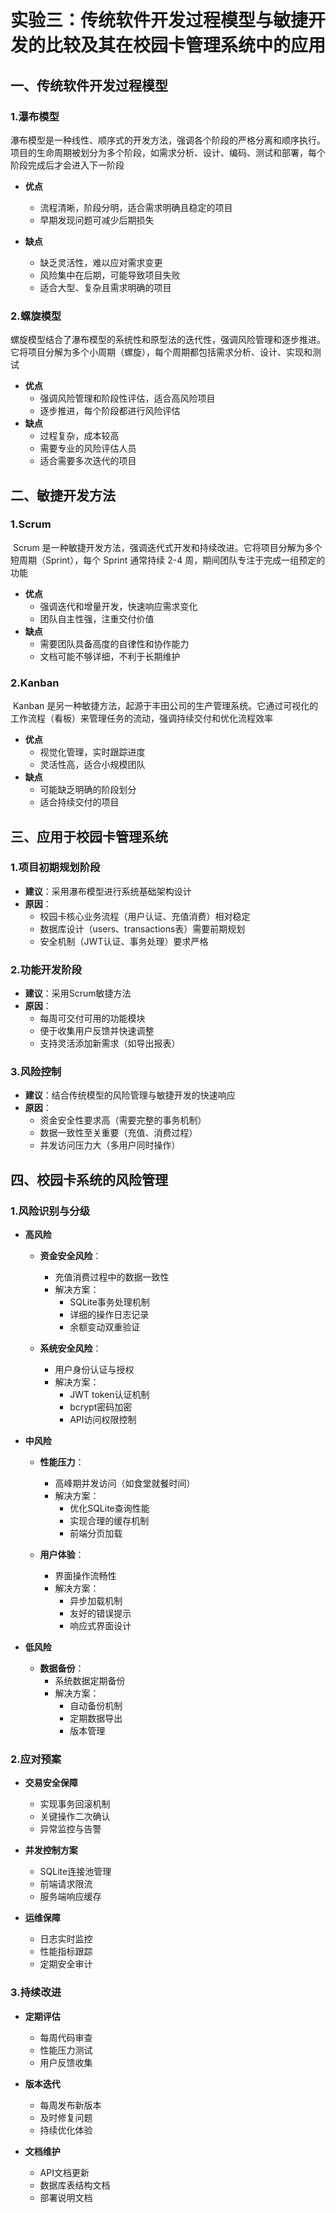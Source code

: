 # 实验三：传统软件开发过程模型与敏捷开发的比较及其在校园卡管理系统中的应用

## 一、传统软件开发过程模型

### 1.瀑布模型

​	瀑布模型是一种线性、顺序式的开发方法，强调各个阶段的严格分离和顺序执行。项目的生命周期被划分为多个阶段，如需求分析、设计、编码、测试和部署，每个阶段完成后才会进入下一阶段

 - **优点**
   - 流程清晰，阶段分明，适合需求明确且稳定的项目
   - 早期发现问题可减少后期损失

 - **缺点**
   - 缺乏灵活性，难以应对需求变更
   - 风险集中在后期，可能导致项目失败
   - 适合大型、复杂且需求明确的项目

### 2.螺旋模型

​	螺旋模型结合了瀑布模型的系统性和原型法的迭代性，强调风险管理和逐步推进。它将项目分解为多个小周期（螺旋），每个周期都包括需求分析、设计、实现和测试

- **优点**
  - 强调风险管理和阶段性评估，适合高风险项目
  - 逐步推进，每个阶段都进行风险评估
- **缺点**
  - 过程复杂，成本较高
  - 需要专业的风险评估人员
  - 适合需要多次迭代的项目

## 二、敏捷开发方法

### 1.Scrum

​	Scrum 是一种敏捷开发方法，强调迭代式开发和持续改进。它将项目分解为多个短周期（Sprint），每个 Sprint 通常持续 2-4 周，期间团队专注于完成一组预定的功能

- **优点**
  - 强调迭代和增量开发，快速响应需求变化
  - 团队自主性强，注重交付价值
- **缺点**
  - 需要团队具备高度的自律性和协作能力
  - 文档可能不够详细，不利于长期维护

### 2.Kanban

​	Kanban 是另一种敏捷方法，起源于丰田公司的生产管理系统。它通过可视化的工作流程（看板）来管理任务的流动，强调持续交付和优化流程效率

- **优点**
  - 视觉化管理，实时跟踪进度
  - 灵活性高，适合小规模团队
- **缺点**
  - 可能缺乏明确的阶段划分
  - 适合持续交付的项目

## 三、应用于校园卡管理系统

### 1.项目初期规划阶段
- **建议**：采用瀑布模型进行系统基础架构设计
- **原因**：
  - 校园卡核心业务流程（用户认证、充值消费）相对稳定
  - 数据库设计（users、transactions表）需要前期规划
  - 安全机制（JWT认证、事务处理）要求严格

### 2.功能开发阶段
- **建议**：采用Scrum敏捷方法
- **原因**：
  - 每周可交付可用的功能模块
  - 便于收集用户反馈并快速调整
  - 支持灵活添加新需求（如导出报表）

### 3.风险控制
- **建议**：结合传统模型的风险管理与敏捷开发的快速响应
- **原因**：
  - 资金安全性要求高（需要完整的事务机制）
  - 数据一致性至关重要（充值、消费过程）
  - 并发访问压力大（多用户同时操作）

## 四、校园卡系统的风险管理

### 1.风险识别与分级

- **高风险**
  - **资金安全风险**：
    - 充值消费过程中的数据一致性
    - 解决方案：
      - SQLite事务处理机制
      - 详细的操作日志记录
      - 余额变动双重验证

  - **系统安全风险**：
    - 用户身份认证与授权
    - 解决方案：
      - JWT token认证机制
      - bcrypt密码加密
      - API访问权限控制

- **中风险**
  - **性能压力**：
    - 高峰期并发访问（如食堂就餐时间）
    - 解决方案：
      - 优化SQLite查询性能
      - 实现合理的缓存机制
      - 前端分页加载

  - **用户体验**：
    - 界面操作流畅性
    - 解决方案：
      - 异步加载机制
      - 友好的错误提示
      - 响应式界面设计

- **低风险**
  - **数据备份**：
    - 系统数据定期备份
    - 解决方案：
      - 自动备份机制
      - 定期数据导出
      - 版本管理

### 2.应对预案

- **交易安全保障**
  - 实现事务回滚机制
  - 关键操作二次确认
  - 异常监控与告警

- **并发控制方案**
  - SQLite连接池管理
  - 前端请求限流
  - 服务端响应缓存

- **运维保障**
  - 日志实时监控
  - 性能指标跟踪
  - 定期安全审计

### 3.持续改进

- **定期评估**
  - 每周代码审查
  - 性能压力测试
  - 用户反馈收集

- **版本迭代**
  - 每周发布新版本
  - 及时修复问题
  - 持续优化体验

- **文档维护**
  - API文档更新
  - 数据库表结构文档
  - 部署说明文档